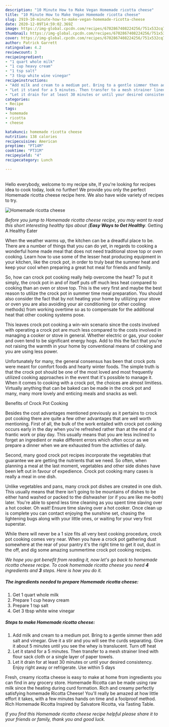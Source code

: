 ```yaml
---
description: "10 Minute How to Make Vegan Homemade ricotta cheese"
title: "10 Minute How to Make Vegan Homemade ricotta cheese"
slug: 2919-10-minute-how-to-make-vegan-homemade-ricotta-cheese
date: 2020-12-09T14:59:02.369Z
image: https://img-global.cpcdn.com/recipes/6702867408224256/751x532cq70/homemade-ricotta-cheese-recipe-main-photo.jpg
thumbnail: https://img-global.cpcdn.com/recipes/6702867408224256/751x532cq70/homemade-ricotta-cheese-recipe-main-photo.jpg
cover: https://img-global.cpcdn.com/recipes/6702867408224256/751x532cq70/homemade-ricotta-cheese-recipe-main-photo.jpg
author: Patrick Garrett
ratingvalue: 4.2
reviewcount: 3
recipeingredient:
- "1 quart whole milk"
- "1 cup heavy cream"
- "1 tsp salt"
- "3 tbsp white wine vinegar"
recipeinstructions:
- "Add milk and cream to a medium pot. Bring to a gentle simmer then add salt and vinegar. Give it a stir and you will see the curds separating. Give it about 5 minutes until you see the whey is translucent. Turn off heat"
- "Let it stand for a 5 minutes. Then transfer to a mesh strainer lined with flour sack cloth or a single layer of paper towels."
- "Let it drain for at least 30 minutes or until your desired consistency. Enjoy right away or refrigerate. Use within 5 days"
categories:
- Recipe
tags:
- homemade
- ricotta
- cheese

katakunci: homemade ricotta cheese 
nutrition: 138 calories
recipecuisine: American
preptime: "PT14M"
cooktime: "PT31M"
recipeyield: "4"
recipecategory: Lunch

---
```

<br>
Hello everybody, welcome to my recipe site, If you're looking for recipes idea to cook today, look no further! We provide you only the perfect Homemade ricotta cheese recipe here. We also have wide variety of recipes to try.
<br>


![Homemade ricotta cheese](https://img-global.cpcdn.com/recipes/6702867408224256/751x532cq70/homemade-ricotta-cheese-recipe-main-photo.jpg)

<i>Before you jump to Homemade ricotta cheese recipe, you may want to read this short interesting healthy tips about {<strong>Easy Ways to Get Healthy</strong>.</i>
Getting A Healthy Eater


When the weather warms up, the kitchen can be a dreadful place to be. There are a number of things that you can do yet, in regards to cooking a wonderful home made meal that does not need traditional stove top or oven cooking. Learn how to use some of the lesser heat producing equipment in your kitchen, like the crock pot, in order to truly beat the summer heat and keep your cool when preparing a great hot meal for friends and family.

So, how can crock pot cooking really help overcome the heat? To put it simply, the crock pot in and of itself puts off much less heat compared to cooking than an oven or stove top. This is the very first and maybe the best reason to utilize the crock pot in summer time meal preparation. You should also consider the fact that by not heating your home by utilizing your stove or oven you are also avoiding your air conditioning (or other cooling methods) from working overtime so as to compensate for the additional heat that other cooking systems pose.

This leaves crock pot cooking a win-win scenario since the costs involved with operating a crock pot are much less compared to the costs involved in managing a cooker or stove in general. Whether electric or gas, your cooker and oven tend to be significant energy hogs. Add to this the fact that you're not raising the warmth in your home by conventional means of cooking and you are using less power.

Unfortunately for many, the general consensus has been that crock pots were meant for comfort foods and hearty winter foods.  The simple truth is that the crock pot should be one of the most loved and most frequently utilized cooking approaches in the event that it's possible to manage it. When it comes to cooking with a crock pot, the choices are almost limitless.  Virtually anything that can be baked can be made in the crock pot and many, many more lovely and enticing meals and snacks as well.

Benefits of Crock Pot Cooking

Besides the cost advantages mentioned previously as it pertains to crock pot cooking there are quite a few other advantages that are well worth mentioning. First of all, the bulk of the work entailed with crock pot cooking occurs early in the day when you're refreshed rather than at the end of a frantic work or play day. This usually means that you are less inclined to forget an ingredient or make different errors which often occur as we prepare a dinner when we are exhausted from the activities of daily.

Second, many good crock pot recipes incorporate the vegetables that guarantee we are getting the nutrients that we need. So often, when planning a meal at the last moment, vegetables and other side dishes have been left out in favour of expedience. Crock pot cooking many cases is really a meal in one dish.

 Unlike vegetables and pans, many crock pot dishes are created in one dish. This usually means that there isn't going to be mountains of dishes to be either hand washed or packed to the dishwasher (or if you are like me-both) later. You're able to spend less time cleaning as you spent time slaving over a hot cooker. Oh wait! Ensure time slaving over a hot cooker. Once clean up is complete you can contact enjoying the sunshine set, chasing the lightening bugs along with your little ones, or waiting for your very first superstar.

While there will never be a 1 size fits all very best cooking procedure, crock pot cooking comes very near. When you have a crock pot gathering dust somewhere at the rear of your pantry it's the right time to get it out, dust in the off, and dig some amazing summertime crock pot cooking recipes.


<i>We hope you got benefit from reading it, now let's go back to homemade ricotta cheese recipe. To cook homemade ricotta cheese you need <strong>4</strong> ingredients and <strong>3</strong> steps. Here is how you do it.
</i>

##### The ingredients needed to prepare Homemade ricotta cheese:

1. Get 1 quart whole milk
1. Prepare 1 cup heavy cream
1. Prepare 1 tsp salt
1. Get 3 tbsp white wine vinegar


##### Steps to make Homemade ricotta cheese:

1. Add milk and cream to a medium pot. Bring to a gentle simmer then add salt and vinegar. Give it a stir and you will see the curds separating. Give it about 5 minutes until you see the whey is translucent. Turn off heat
1. Let it stand for a 5 minutes. Then transfer to a mesh strainer lined with flour sack cloth or a single layer of paper towels.
1. Let it drain for at least 30 minutes or until your desired consistency. Enjoy right away or refrigerate. Use within 5 days


Fresh, creamy ricotta cheese is easy to make at home from ingredients you can find in any grocery store. Homemade Ricotta can be made using raw milk since the heating during curd formation. Rich and creamy perfectly satisfying homemade Ricotta Cheese! You&#39;ll really be amazed at how little effort it takes, with a few minutes hands on time and a foolproof method. Rich Homemade Ricotta Inspired by Salvatore Ricotta, via Tasting Table. 

<i>If you find this Homemade ricotta cheese recipe helpful please share it to your friends or family, thank you and good luck.</i>
